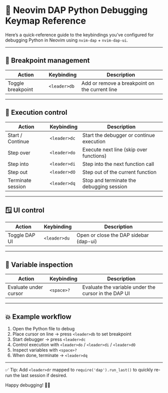 # 🐍 Neovim DAP Python Debugging Keymap Reference

Here’s a quick-reference guide to the keybindings you’ve configured for debugging Python in Neovim using `nvim-dap` + `nvim-dap-ui`.

---

## 🔨 Breakpoint management

| Action                 | Keybinding      | Description                            |
|------------------------|-----------------|---------------------------------------|
| Toggle breakpoint      | `<leader>db`   | Add or remove a breakpoint on the current line |

---

## 🚀 Execution control

| Action                 | Keybinding      | Description                            |
|------------------------|-----------------|---------------------------------------|
| Start / Continue      | `<leader>dc`   | Start the debugger or continue execution |
| Step over            | `<leader>do`   | Execute next line (skip over functions) |
| Step into           | `<leader>di`   | Step into the next function call      |
| Step out           | `<leader>dO`   | Step out of the current function      |
| Terminate session    | `<leader>dq`   | Stop and terminate the debugging session |

---

## 🪟 UI control

| Action                 | Keybinding      | Description                            |
|------------------------|-----------------|---------------------------------------|
| Toggle DAP UI         | `<leader>du`   | Open or close the DAP sidebar (dap-ui) |

---

## 🧪 Variable inspection

| Action                 | Keybinding      | Description                            |
|------------------------|-----------------|---------------------------------------|
| Evaluate under cursor | `<space>?`     | Evaluate the variable under the cursor in the DAP UI |

---

## 💥 Example workflow

1. Open the Python file to debug  
2. Place cursor on line → press `<leader>db` to set breakpoint  
3. Start debugger → press `<leader>dc`  
4. Control execution with `<leader>do` / `<leader>di` / `<leader>dO`  
5. Inspect variables with `<space>?`  
6. When done, terminate → `<leader>dq`

---

✅ Tip: Add `<leader>dr` mapped to `require('dap').run_last()` to quickly re-run the last session if desired.

Happy debugging! 🚀🐍
